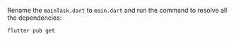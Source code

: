 Rename the `mainTask.dart` to `main.dart` and run the command to resolve all the dependencies:

```
flutter pub get

```
